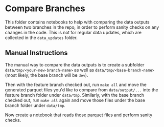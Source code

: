 # Compare Branches

This folder contains notebooks to help with comparing the data outputs between two branches in the repo, in order to perform sanity checks on any changes in the code. This is not for regular data updates, which are collected in the `data_updates` folder.

## Manual Instructions

The manual way to compare the data outputs is to create a subfolder `data/tmp/<your-new-branch-name>` as well as `data/tmp/<base-branch-name>` (most likely, the base branch will be `dev`).

Then with the feature branch checked out, run `make all` and move the generated parquet files you'd like to compare from `data/output/...` into the feature branch folder under `data/tmp`.
Similarly, with the base branch checked out, run `make all` again and move those files under the base branch folder under `data/tmp`.

Now create a notebook that reads those parquet files and perform sanity checks.
